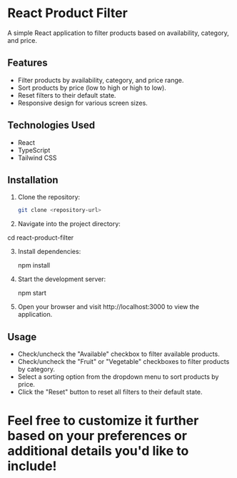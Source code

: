 # React Product Filter

A simple React application to filter products based on availability, category, and price.

## Features

- Filter products by availability, category, and price range.
- Sort products by price (low to high or high to low).
- Reset filters to their default state.
- Responsive design for various screen sizes.

## Technologies Used

- React
- TypeScript
- Tailwind CSS

## Installation

1. Clone the repository:

   ```bash
   git clone <repository-url>

2. Navigate into the project directory:

  cd react-product-filter

3. Install dependencies:

   npm install
   
4. Start the development server:

   npm start

5. Open your browser and visit http://localhost:3000 to view the application.

## Usage
- Check/uncheck the "Available" checkbox to filter available products.
- Check/uncheck the "Fruit" or "Vegetable" checkboxes to filter products by category.
- Select a sorting option from the dropdown menu to sort products by price.
- Click the "Reset" button to reset all filters to their default state.

# Feel free to customize it further based on your preferences or additional details you'd like to include!
